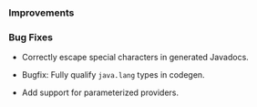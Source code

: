 ### Improvements


### Bug Fixes

- Correctly escape special characters in generated Javadocs.

- Bugfix: Fully qualify `java.lang` types in codegen.

- Add support for parameterized providers.